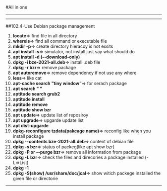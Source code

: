 #All in one

---
---

##102.4-Use Debian package management

1. **locate**=> find file in all directory
2. **whereis**=> find all command or executable file
3. **mkdir -p**=> create directory hieracoy is not exsits
4. **apt install -s**=> simulator, not install just say what should do
5. **apt install -d (--download-only)**
6. **dpkg -i bze-2021-all.deb**=> install .deb file
7. **dpkg -r bzr**=> remove package
8. **apt autoremove**=> remove dependency if not use any where
9. **less**=> like cat
10. **apt-cache search "tiny window"**=> for serach package
11. **apt search " "**
12. **aptitude search grub2**
13. **aptitude install**
14. **aptitude remove** 
15. **aptitude show bzr**
16. **apt update**=> update list of reposiroy
17. **apt upgrade**=> upgarde update list
18. **apt dist-upgarde**
19. **dpkg-reconfigure tzdata(pakcage name)**=> reconfig like when you install package
20. **dpkg --contents bze-2021-all.deb**=> content of debian file
21. **dpkg -s bzr**=> status of packeg(like apt show bzr)
22. **dpkg -P or --purge bzr**=> remove all information from package  
23. **dpkg -L bzr**=> check the files and direcories a package installed (-L=>List)
24. **dpkg -1**
25. **dpkg -S(show) /usr/share/doc/jcal**=> show witich packege installed the given file or directorie 
---